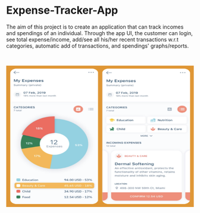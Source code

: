 # Expense-Tracker-App

The aim of this project is to create an application that can track incomes and spendings of an individual. Through the app UI, the customer can login, see total expense/income, add/see all his/her recent transactions w.r.t categories, automatic add of transactions, and spendings' graphs/reports.

<br>
<p align="center">
  <img src="https://github.com/thota-sasanth/Expense-Tracker-App/blob/main/expensetracker.png" width="680" height="380">
</p>
<br>

